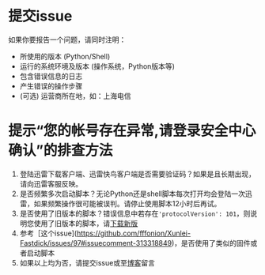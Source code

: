 # 提交issue

如果你要报告一个问题，请同时注明：

- 所使用的版本 (Python/Shell)
- 运行的系统环境及版本 (操作系统，Python版本等)
- 包含错误信息的日志
- 产生错误的操作步骤
- (可选) 运营商所在地，如：上海电信


# 提示“您的帐号存在异常,请登录安全中心确认”的排查方法

1. 登陆迅雷下载客户端、迅雷快鸟客户端是否需要验证码？如果是且长期出现，请向迅雷客服反映。
2. 是否频繁多次启动脚本？无论Python还是shell脚本每次打开均会登陆一次迅雷，如果频繁操作很可能被误判。请停止使用脚本12小时后再试。
3. 是否使用了旧版本的脚本？错误信息中若存在`'protocolVersion': 101`，则说明您使用了旧版本的脚本，请[下载新版](https://github.com/fffonion/Xunlei-Fastdick/raw/master/swjsq.py)
4. 参考［这个issue](https://github.com/fffonion/Xunlei-Fastdick/issues/97#issuecomment-313318849)，是否使用了类似的固件或者启动脚本
5. 如果以上均为否，请提交issue或至[博客](https://yooooo.us/2015/xunlei-fastdick-router#comments)留言
